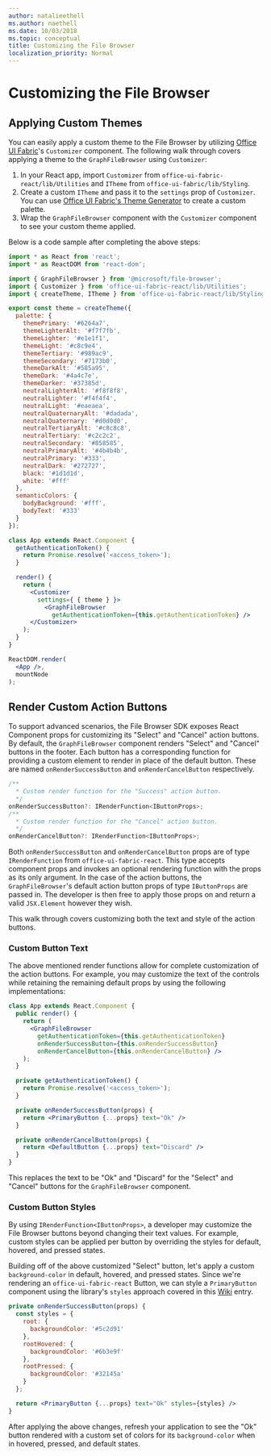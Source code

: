 ```yaml
---
author: natalieethell
ms.author: naethell
ms.date: 10/03/2018
ms.topic: conceptual
title: Customizing the File Browser
localization_priority: Normal
---
```


# Customizing the File Browser

## Applying Custom Themes

You can easily apply a custom theme to the File Browser by utilizing [Office UI Fabric](https://developer.microsoft.com/en-us/fabric)'s `Customizer` component.
The following walk through covers applying a theme to the `GraphFileBrowser` using `Customizer`:

1. In your React app, import `Customizer` from `office-ui-fabric-react/lib/Utilities` and `ITheme` from `office-ui-fabric/lib/Styling`.
2. Create a custom `ITheme` and pass it to the `settings` prop of `Customizer`. You can use [Office UI Fabric's Theme Generator](https://developer.microsoft.com/en-us/fabric#/styles/themegenerator) to create a custom palette.
3. Wrap the `GraphFileBrowser` component with the `Customizer` component to see your custom theme applied.

Below is a code sample after completing the above steps:

```jsx
import * as React from 'react';
import * as ReactDOM from 'react-dom';

import { GraphFileBrowser } from '@microsoft/file-browser';
import { Customizer } from 'office-ui-fabric-react/lib/Utilities';
import { createTheme, ITheme } from 'office-ui-fabric-react/lib/Styling';

export const theme = createTheme({
  palette: {
    themePrimary: '#6264a7',
    themeLighterAlt: '#f7f7fb',
    themeLighter: '#e1e1f1',
    themeLight: '#c8c9e4',
    themeTertiary: '#989ac9',
    themeSecondary: '#7173b0',
    themeDarkAlt: '#585a95',
    themeDark: '#4a4c7e',
    themeDarker: '#37385d',
    neutralLighterAlt: '#f8f8f8',
    neutralLighter: '#f4f4f4',
    neutralLight: '#eaeaea',
    neutralQuaternaryAlt: '#dadada',
    neutralQuaternary: '#d0d0d0',
    neutralTertiaryAlt: '#c8c8c8',
    neutralTertiary: '#c2c2c2',
    neutralSecondary: '#858585',
    neutralPrimaryAlt: '#4b4b4b',
    neutralPrimary: '#333',
    neutralDark: '#272727',
    black: '#1d1d1d',
    white: '#fff'
  },
  semanticColors: {
    bodyBackground: '#fff',
    bodyText: '#333'
  }
});

class App extends React.Component {
  getAuthenticationToken() {
    return Promise.resolve('<access_token>');
  }

  render() {
    return (
      <Customizer
        settings={ { theme } }>
          <GraphFileBrowser
            getAuthenticationToken={this.getAuthenticationToken} />
      </Customizer>
    );
  }
}

ReactDOM.render(
  <App />,
  mountNode
);
```

## Render Custom Action Buttons

To support advanced scenarios, the File Browser SDK exposes React Component props for customizing its "Select" and "Cancel" action buttons.
By default, the `GraphFileBrowser` component renders "Select" and "Cancel" buttons in the footer.
Each button has a corresponding function for providing a custom element to render in place of the default button.
These are named `onRenderSuccessButton` and `onRenderCancelButton` respectively.

```ts
/**
  * Custom render function for the "Success" action button.
  */
onRenderSuccessButton?: IRenderFunction<IButtonProps>;
/**
  * Custom render function for the "Cancel" action button.
  */
onRenderCancelButton?: IRenderFunction<IButtonProps>;
```

Both `onRenderSuccessButton` and `onRenderCancelButton` props are of type `IRenderFunction` from `office-ui-fabric-react`.
This type accepts component props and invokes an optional rendering function with the props as its only argument.
In the case of the action buttons, the `GraphFileBrowser`'s default action button props of type `IButtonProps` are passed in.
The developer is then free to apply those props on and return a valid `JSX.Element` however they wish.

This walk through covers customizing both the text and style of the action buttons.

### Custom Button Text

The above mentioned render functions allow for complete customization of the action buttons.
For example, you may customize the text of the controls while retaining the remaining default props by using the following implementations:

```jsx
class App extends React.Component {
  public render() {
    return (
      <GraphFileBrowser
        getAuthenticationToken={this.getAuthenticationToken}
        onRenderSuccessButton={this.onRenderSuccessButton}
        onRenderCancelButton={this.onRenderCancelButton} />
    );
  }

  private getAuthenticationToken() {
    return Promise.resolve('<access_token>');
  }

  private onRenderSuccessButton(props) {
    return <PrimaryButton {...props} text="Ok" />
  }

  private onRenderCancelButton(props) {
    return <DefaultButton {...props} text="Discard" />
  }
}
```

This replaces the text to be "Ok" and "Discard" for the "Select" and "Cancel" buttons for the `GraphFileBrowser` component.

### Custom Button Styles

By using `IRenderFunction<IButtonProps>`, a developer may customize the File Browser buttons beyond changing their text values.
For example, custom styles can be applied per button by overriding the styles for default, hovered, and pressed states.

Building off of the above customized "Select" button, let's apply a custom `background-color` in default, hovered, and pressed states.
Since we're rendering an `office-ui-fabric-react` Button, we can style a `PrimaryButton` component using the library's `styles` approach covered in this [Wiki](https://github.com/OfficeDev/office-ui-fabric-react/wiki/Component-Styling#using-a-styleable-component) entry.

```jsx
private onRenderSuccessButton(props) {
  const styles = {
    root: {
      backgroundColor: '#5c2d91'
    },
    rootHovered: {
      backgroundColor: '#6b3e9f'
    },
    rootPressed: {
      backgroundColor: '#32145a'
    }
  };

  return <PrimaryButton {...props} text="Ok" styles={styles} />
}
```

After applying the above changes, refresh your application to see the "Ok" button rendered with a custom set of colors for its `background-color` when in hovered, pressed, and default states.

<!-- {
  "type": "#page.annotation",
  "description": "Customize the Microsoft File Browser SDK's theme and action buttons.",
  "keywords": "js,javascript,onedrive,graph,file,browser,picker,saver,open,save,cloud,theming,customizer,theme,customizing",
  "section": "sdks",
  "headerAdditions": [],
  "footerAdditions": []
} -->

